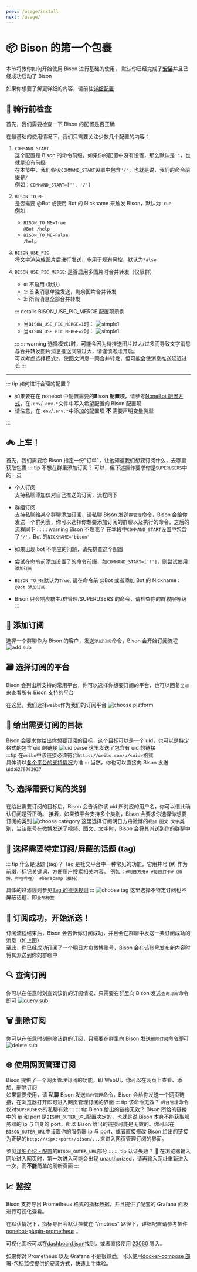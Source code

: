 ```yaml
---
prev: /usage/install
next: /usage/
---
```


# :package: Bison 的第一个包裹

本节将教你如何开始使用 Bison 进行基础的使用，
默认你已经完成了[**安装**](/usage/install.md)并且已经成功启动了 Bison

如果你想要了解更详细的内容，请前往[详细配置](/usage)

## :wrench: 骑行前检查

首先，我们需要检查一下 Bison 的配置是否正确

在最基础的使用情况下，我们只需要关注少数几个配置的内容：

1. `COMMAND_START`  
   这个配置是 Bison 的命令前缀，如果你的配置中没有设置，那么默认是`''`，也就是没有前缀  
   在本节中，我们假设`COMMAND_START`设置中包含`'/'`，也就是说，我们的命令前缀是`/`  
   例如：`COMMAND_START=['', '/']`
2. `BISON_TO_ME`  
   是否需要 @Bot 或使用 Bot 的 Nickname 来触发 Bison，默认为`True`  
   例如：
   - `BISON_TO_ME=True`  
     `@Bot /help`
   - `BISON_TO_ME=False`  
     `/help`
3. `BISON_USE_PIC`  
   将文字渲染成图片后进行发送，多用于规避风控，默认为`False`
4. `BISON_USE_PIC_MERGE`: 是否启用多图片时合并转发（仅限群）

   - `0`: 不启用 (默认)
   - `1`: 首条消息单独发送，剩余图片合并转发
   - `2`: 所有消息全部合并转发

   ::: details BISON_USE_PIC_MERGE 配置项示例

   - 当`BISON_USE_PIC_MERGE=1`时：
     ![simple1](/images/forward-msg-simple1.png)
   - 当`BISON_USE_PIC_MERGE=2`时：
     ![simple1](/images/forward-msg-simple2.png)

   :::
   ::: warning
   选择模式`1`时，可能会因为待推送图片过大/过多而导致文字消息与合并转发图片消息推送间隔过大，请谨慎考虑开启。  
   可以考虑选择模式`2`，使图文消息一同合并转发，但可能会使消息推送延迟过长
   :::

---

::: tip 如何进行合理的配置？

- 如果要在在 nonebot 中配置需要的**Bison 配置项**，请参考[NoneBot 配置方式](https://v2.nonebot.dev/docs/appendices/config#dotenv-%E9%85%8D%E7%BD%AE%E6%96%87%E4%BB%B6)，在`.env`/`.env.*`文件中写入希望配置的 Bison 配置项
- 请注意，在`.env`/`.env.*`中添加的配置项 **不** 需要声明变量类型

:::

## :bike: 上车！

首先，我们需要给 Bison 指定一份"订单"，让他知道我们想要订阅什么，去哪里获取包裹
::: tip 不想在群里添加订阅？
可以，但下述操作要求你是`SUPERUSERS`中的一员

- 个人订阅  
  支持私聊添加仅对自己推送的订阅，流程同下
- 群组订阅  
  支持私聊给某个群聊添加订阅，请私聊 Bison 发送`群管理`命令，Bison 会给你发送一个群列表，你可以选择你想要添加订阅的群聊以及执行的命令，之后的流程同下
  :::
  ::: warning Bison 不理我？
  在本段中`COMMAND_START`设置中包含了`'/'`，Bot 的`NICKNAME="bison"`

- 如果出现 bot 不响应的问题，请先排查这个配置
- 尝试在命令前添加设置了的命令前缀，如`COMMAND_START=['!']`，则尝试使用`!添加订阅`
- `BISON_TO_ME`默认为`True`, 请在命令前 @Bot 或者添加 Bot 的 Nickname : `@Bot 添加订阅`
- Bison 只会响应群主/群管理/SUPERUSERS 的命令，请检查你的群权限等级
  :::

## :memo: 添加订阅

选择一个群聊作为 Bison 的客户，发送`添加订阅`命令，Bison 会开始订阅流程
![add sub](/images/add-sub.png)

## :card_file_box: 选择订阅的平台

Bison 会列出所支持的常用平台，你可以选择你想要订阅的平台，也可以回复`全部`来查看所有 Bison 支持的平台

在这里，我们选择`weibo`作为我们的订阅平台
![choose platform](/images/choose-platform.png)

## :pushpin: 给出需要订阅的目标

Bison 会要求你给出你想要订阅的目标，这个目标可以是一个 uid，也可以是特定格式的包含 uid 的链接
![uid parse](/images/uid-parse.png)
这里发送了包含有 uid 的链接  
:::tip
在`weibo`中该链接必须符合`https://weibo.com/u/<uid>`格式  
具体请以[各个平台的支持情况](/usage/#所支持平台的-uid)为准
:::
当然，你也可以直接向 Bison 发送 uid:`6279793937`

## :label: 选择需要订阅的类别

在给出需要订阅的目标后，Bison 会告诉你该 uid 所对应的用户名，你可以借此确认订阅是否正确。
接着，如果该平台支持多个类别，Bison 会要求你选择你想要订阅的类别
![choose category](/images/choose-category.png)
这里选择订阅明日方舟微博的`视频 图文 文字`类别，当该账号在微博发送了视频、图文、文字时，Bison 会将其派送到你的群聊中

## :bookmark: 选择需要特定订阅/屏蔽的话题 (tag)

::: tip 什么是话题 (tag)？
Tag 是社交平台中一种常见的功能，它用井号 (#) 作为前缀，标记关键词，方便用户搜索相关内容。
例如：`#明日方舟# #每日打卡#（微博、哔哩哔哩） #baracamp（推特）`

具体的过滤规则参见[Tag 的推送规则](/usage/#tag-的推送规则)
:::
![choose tag](/images/choose-tag.png)
这里选择不特定订阅也不屏蔽话题，即`全部标签`

## :tada: 订阅成功，开始派送！

订阅流程结束后，Bison 会告诉你订阅成功，并且会在群聊中发送一条订阅成功的消息（如上图）  
至此，你已经成功订阅了一个明日方舟微博账号，Bison 会在该账号发布新内容时将其派送到你的群聊中

## :mag: 查询订阅

你可以在任意时刻查询该群的订阅情况，只需要在群里向 Bison 发送`查询订阅`命令即可
![query sub](/images/list-sub.png)

## :wastebasket: 删除订阅

你可以在任意时刻删除该群的订阅，只需要在群里向 Bison 发送`删除订阅`命令即可
![delete sub](/images/del-sub.png)

## :globe_with_meridians: 使用网页管理订阅

Bison 提供了一个网页管理订阅的功能，即 WebUI，你可以在网页上查看、添加、删除订阅  
如果需要使用，请 **私聊** Bison 发送`后台管理`命令，Bison 会给你发送一个网页链接，在浏览器打开即可进入网页管理订阅的界面
::: tip 该命令无效？
`后台管理`命令仅对`SUPERUSERS`的私聊有效
:::
::: tip Bison 给出的链接无效？
Bison 所给的链接中的 ip 和 port 是`BISON_OUTER_URL`配置决定的，也就是说 Bison 本身不能获取服务器的 ip 与自身的 port，所以 Bison 给出的链接可能是无效的。你可以在`BISON_OUTER_URL`中设置你的服务器 ip 与 port，或者直接修改 Bison 给出的链接为正确的`http://<ip>:<port>/bison/...`来进入网页管理订阅的界面。

参见[详细介绍 - 配置](/usage/#配置)的`BISON_OUTER_URL`部分
:::
::: tip 认证失败？
:bug:
在浏览器输入网址进入网页时，第一次进入可能会出现 unauthorized，请再输入网址重新进入一次，而**不能**简单的刷新页面
:::

## :chart_with_upwards_trend: 监控

Bison 支持导出 Prometheus 格式的指标数据，并且提供了配套的 Grafana 面板进行可视化查看。

在默认情况下，指标导出会默认挂载在 "/metrics" 路径下，详细配置请参考插件 [nonebot-plugin-prometheus](https://github.com/suyiiyii/nonebot-plugin-prometheus?tab=readme-ov-file#%E9%85%8D%E7%BD%AE) 。

可视化面板可以在[dashboard.json](https://github.com/MountainDash/nonebot-bison/blob/main/docker/grafana-dashboard.json)找到。或者直接使用 [23060](https://grafana.com/grafana/dashboards/23060) 导入。

如果你对 Prometheus 以及 Grafana 不是很熟悉，可以使用[docker-compose 部署-包括监控](/usage/install.md#docker-compose-部署-包括监控)提供的安装方式，快速上手体验。
